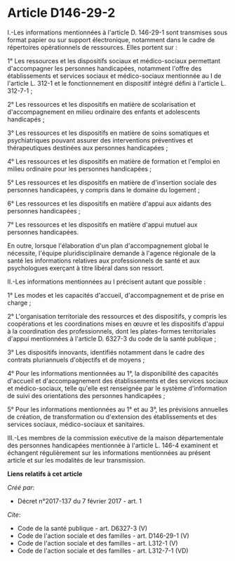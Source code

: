 # Article D146-29-2

I.-Les informations mentionnées à l'article D. 146-29-1 sont transmises sous format papier ou sur support électronique,
notamment dans le cadre de répertoires opérationnels de ressources. Elles portent sur : 

1° Les ressources et les dispositifs sociaux et médico-sociaux permettant d'accompagner les personnes handicapées, notamment
l'offre des établissements et services sociaux et médico-sociaux mentionnée au I de l'article L. 312-1 et le fonctionnement
en dispositif intégré défini à l'article L. 312-7-1 ; 

2° Les ressources et les dispositifs en matière de scolarisation et d'accompagnement en milieu ordinaire des enfants et
adolescents handicapés ; 

3° Les ressources et les dispositifs en matière de soins somatiques et psychiatriques pouvant assurer des interventions
préventives et thérapeutiques destinées aux personnes handicapées ; 

4° Les ressources et les dispositifs en matière de formation et l'emploi en milieu ordinaire pour les personnes
handicapées ; 

5° Les ressources et les dispositifs en matière de d'insertion sociale des personnes handicapées, y compris dans le domaine
du logement ; 

6° Les ressources et les dispositifs en matière d'appui aux aidants des personnes handicapées ; 

7° Les ressources et les dispositifs en matière d'appui mutuel aux personnes handicapées. 

En outre, lorsque l'élaboration d'un plan d'accompagnement global le nécessite, l'équipe pluridisciplinaire demande à
l'agence régionale de la santé les informations relatives aux professionnels de santé et aux psychologues exerçant à titre
libéral dans son ressort. 

II.-Les informations mentionnées au I précisent autant que possible : 

1° Les modes et les capacités d'accueil, d'accompagnement et de prise en charge ; 

2° L'organisation territoriale des ressources et des dispositifs, y compris les coopérations et les coordinations mises en
œuvre et les dispositifs d'appui à la coordination des professionnels, dont les plates-formes territoriales d'appui
mentionnées à l'article D. 6327-3 du code de la santé publique ; 

3° Les dispositifs innovants, identifiés notamment dans le cadre des contrats pluriannuels d'objectifs et de moyens ; 

4° Pour les informations mentionnées au 1°, la disponibilité des capacités d'accueil et d'accompagnement des établissements
et des services sociaux et médico-sociaux, telle qu'elle est renseignée par le système d'information de suivi des
orientations des personnes handicapées ; 

5° Pour les informations mentionnées au 1° et au 3°, les prévisions annuelles de création, de transformation ou d'extension
des établissements et des services sociaux, médico-sociaux et sanitaires. 

III.-Les membres de la commission exécutive de la maison départementale des personnes handicapées mentionnée à l'article L.
146-4 examinent et échangent régulièrement sur les informations mentionnées au présent article et sur les modalités de leur
transmission.

**Liens relatifs à cet article**

_Créé par_:

  - Décret n°2017-137 du 7 février 2017 - art. 1

_Cite_:

  - Code de la santé publique - art. D6327-3 (V)
  - Code de l'action sociale et des familles - art. D146-29-1 (V)
  - Code de l'action sociale et des familles - art. L312-1 (V)
  - Code de l'action sociale et des familles - art. L312-7-1 (VD)
